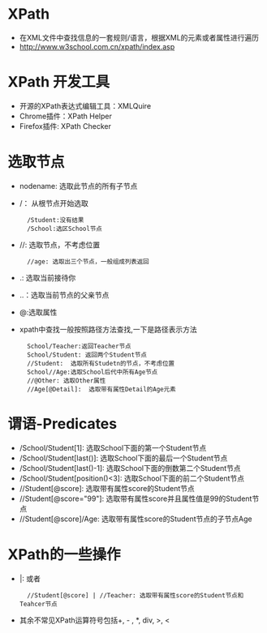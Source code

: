 # XPath
- 在XML文件中查找信息的一套规则/语言，根据XML的元素或者属性进行遍历
- http://www.w3school.com.cn/xpath/index.asp

# XPath 开发工具
- 开源的XPath表达式编辑工具：XMLQuire
- Chrome插件：XPath Helper
- Firefox插件: XPath Checker

# 选取节点
- nodename: 选取此节点的所有子节点
- /： 从根节点开始选取

        /Student:没有结果
        /School:选区School节点
- //:  选取节点，不考虑位置

        //age: 选取出三个节点，一般组成列表返回
      
- .: 选取当前接待你
- ..：选取当前节点的父亲节点
- @:选取属性
- xpath中查找一般按照路径方法查找,一下是路径表示方法


        School/Teacher:返回Teacher节点
        School/Student: 返回两个Student节点
        //Student:  选取所有Studetn的节点，不考虑位置
        School//Age:选取School后代中所有Age节点
        //@Other: 选取Other属性
        //Age[@Detail]:  选取带有属性Detail的Age元素
        
# 谓语-Predicates
- /School/Student[1]: 选取School下面的第一个Student节点
- /School/Student[last()]: 选取School下面的最后一个Student节点
- /School/Student[last()-1]: 选取School下面的倒数第二个Student节点
- /School/Student[position()<3]: 选取School下面的前二个Student节点
- //Student[@score]: 选取带有属性score的Student节点
- //Student[@score="99"]: 选取带有属性score并且属性值是99的Student节点
- //Student[@score]/Age: 选取带有属性score的Student节点的子节点Age

# XPath的一些操作
- |: 或者

        //Student[@score] | //Teacher: 选取带有属性score的Student节点和Teahcer节点
- 其余不常见XPath运算符号包括+, - , *, div, >, <       